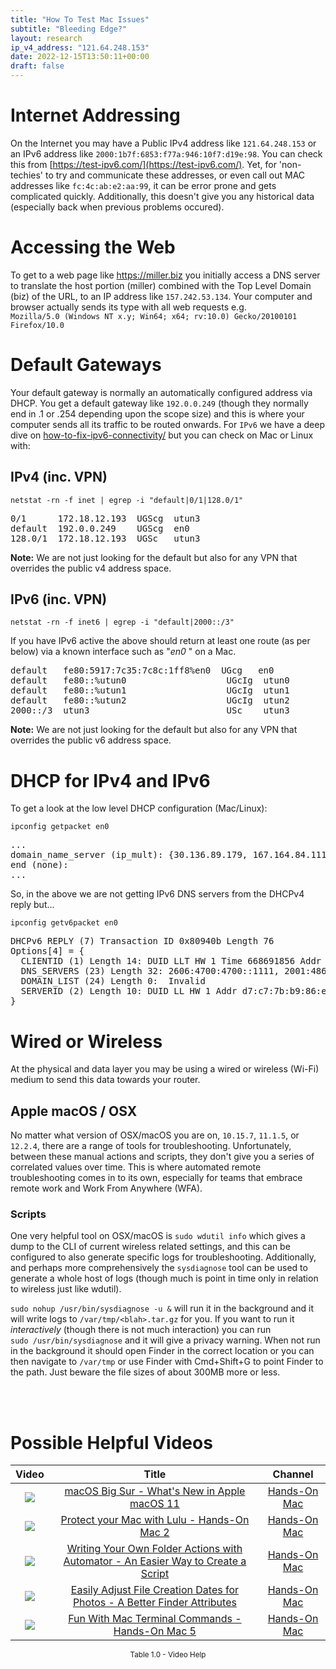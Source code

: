 ```yaml
---
title: "How To Test Mac Issues"
subtitle: "Bleeding Edge?"
layout: research
ip_v4_address: "121.64.248.153"
date: 2022-12-15T13:50:11+00:00
draft: false
---
```


# Internet Addressing
On the Internet you may have a Public IPv4 address like ```121.64.248.153``` or an IPv6 address like ```2000:1b7f:6853:f77a:946:10f7:d19e:98```. You can check this from [https://test-ipv6.com/](https://test-ipv6.com/). Yet, for 'non-techies' to try and communicate these addresses, or even call out MAC addresses like ```fc:4c:ab:e2:aa:99```, it can be error prone and gets complicated quickly. Additionally, this doesn't give you any historical data (especially back when previous problems occured).

# Accessing the Web
To get to a web page like https://miller.biz you initially access a DNS server to translate the host portion (miller) combined with the Top Level Domain (biz) of the URL, to an IP address like ```157.242.53.134```. Your computer and browser actually sends its type with all web requests e.g. <br>```Mozilla/5.0 (Windows NT x.y; Win64; x64; rv:10.0) Gecko/20100101 Firefox/10.0```

# Default Gateways
Your default gateway is normally an automatically configured address via DHCP. You get a default gateway like ```192.0.0.249``` (though they normally end in .1 or .254 depending upon the scope size) and this is where your computer sends all its traffic to be routed onwards. For ```IPv6``` we have a deep dive on [how-to-fix-ipv6-connectivity/](/blog/how-to-fix-ipv6-connectivity/) but you can check on Mac or Linux with:

## IPv4 (inc. VPN)
```netstat -rn -f inet | egrep -i "default|0/1|128.0/1"```

<pre>
0/1      172.18.12.193  UGScg  utun3
default  192.0.0.249    UGScg  en0
128.0/1  172.18.12.193  UGSc   utun3</pre>

**Note:** We are not just looking for the default but also for any VPN that overrides the public v4 address space.

## IPv6 (inc. VPN)
```netstat -rn -f inet6 | egrep -i "default|2000::/3"```

If you have IPv6 active the above should return at least one route (as per below) via a known interface such as "_en0_ " on a Mac. 

<pre>
default   fe80:5917:7c35:7c8c:1ff8%en0  UGcg   en0
default   fe80::%utun0                   UGcIg  utun0
default   fe80::%utun1                   UGcIg  utun1
default   fe80::%utun2                   UGcIg  utun2
2000::/3  utun3                          USc    utun3</pre>

**Note:** We are not just looking for the default but also for any VPN that overrides the public v6 address space.

# DHCP for IPv4 and IPv6

To get a look at the low level DHCP configuration (Mac/Linux): 

```ipconfig getpacket en0```

<pre>
...
domain_name_server (ip_mult): {30.136.89.179, 167.164.84.111}
end (none):
...</pre>

So, in the above we are not getting IPv6 DNS servers from the DHCPv4 reply but...

```ipconfig getv6packet en0```

<pre>
DHCPv6 REPLY (7) Transaction ID 0x80940b Length 76
Options[4] = {
  CLIENTID (1) Length 14: DUID LLT HW 1 Time 668691856 Addr fc:4c:ab:e2:aa:99
  DNS_SERVERS (23) Length 32: 2606:4700:4700::1111, 2001:4860:4860::8844
  DOMAIN_LIST (24) Length 0:  Invalid
  SERVERID (2) Length 10: DUID LL HW 1 Addr d7:c7:7b:b9:86:e4
}</pre>

# Wired or Wireless
At the physical and data layer you may be using a wired or wireless (Wi-Fi) medium to send this data towards your router. 

## Apple macOS / OSX
No matter what version of OSX/macOS you are on, ```10.15.7```, ```11.1.5```, or ```12.2.4```, there are a range of tools for troubleshooting. Unfortunately, between these manual actions and scripts, they don't give you a series of correlated values over time. This is where automated remote troubleshooting comes in to its own, especially for teams that embrace remote work and Work From Anywhere (WFA).

### Scripts
One very helpful tool on OSX/macOS is ```sudo wdutil info``` which gives a dump to the CLI of current wireless related settings, and this can be configured to also generate specific logs for troubleshooting. Additionally, and perhaps more comprehensively the ```sysdiagnose``` tool can be used to generate a whole host of logs (though much is point in time only in relation to wireless just like wdutil).

```sudo nohup /usr/bin/sysdiagnose -u &``` will run it in the background and it will write logs to ```/var/tmp/<blah>.tar.gz``` for you. If you want to run it *interactively* (though there is not much interaction) you can run<br>```sudo /usr/bin/sysdiagnose``` and it will give a privacy warning. When not run in the background it should open Finder in the correct location or you can then navigate to ```/var/tmp``` or use Finder with Cmd+Shift+G to point Finder to the path. Just beware the file sizes of about 300MB more or less.

<br><br>
# Possible Helpful Videos

<link href="/plugins/lity/css/lity.min.css" rel="stylesheet">
<script src="/plugins/lity/js/lity.min.js"></script>
<div class="table1-start"></div>

|Video | Title | Channel |
| :---: | :---: | :---: |
|<a href="https://www.youtube.com/watch?v=JMKi6o9kaZI" data-lity><img src="https://i.ytimg.com/vi/JMKi6o9kaZI/default.jpg" class="img-fluid"></a>|<a href="https://www.youtube.com/watch?v=JMKi6o9kaZI" data-lity>macOS Big Sur - What&#39;s New in Apple macOS 11</a>|<a target="_blank" href="https://www.youtube.com/channel/UCg43DP8MdHVcl4rFK_delBg" >Hands-On Mac</a>|
|<a href="https://www.youtube.com/watch?v=sr6SEe5zuwM" data-lity><img src="https://i.ytimg.com/vi/sr6SEe5zuwM/default.jpg" class="img-fluid"></a>|<a href="https://www.youtube.com/watch?v=sr6SEe5zuwM" data-lity>Protect your Mac with Lulu - Hands-On Mac 2</a>|<a target="_blank" href="https://www.youtube.com/channel/UCg43DP8MdHVcl4rFK_delBg" >Hands-On Mac</a>|
|<a href="https://www.youtube.com/watch?v=tzIWMkkPQ9o" data-lity><img src="https://i.ytimg.com/vi/tzIWMkkPQ9o/default.jpg" class="img-fluid"></a>|<a href="https://www.youtube.com/watch?v=tzIWMkkPQ9o" data-lity>Writing Your Own Folder Actions with Automator - An Easier Way to Create a Script</a>|<a target="_blank" href="https://www.youtube.com/channel/UCg43DP8MdHVcl4rFK_delBg" >Hands-On Mac</a>|
|<a href="https://www.youtube.com/watch?v=SLcz5iKLpuQ" data-lity><img src="https://i.ytimg.com/vi/SLcz5iKLpuQ/default.jpg" class="img-fluid"></a>|<a href="https://www.youtube.com/watch?v=SLcz5iKLpuQ" data-lity>Easily Adjust File Creation Dates for Photos - A Better Finder Attributes</a>|<a target="_blank" href="https://www.youtube.com/channel/UCg43DP8MdHVcl4rFK_delBg" >Hands-On Mac</a>|
|<a href="https://www.youtube.com/watch?v=ctF-S3RLcME" data-lity><img src="https://i.ytimg.com/vi/ctF-S3RLcME/default.jpg" class="img-fluid"></a>|<a href="https://www.youtube.com/watch?v=ctF-S3RLcME" data-lity>Fun With Mac Terminal Commands - Hands-On Mac 5</a>|<a target="_blank" href="https://www.youtube.com/channel/UCg43DP8MdHVcl4rFK_delBg" >Hands-On Mac</a>|

<center><small>Table 1.0 - Video Help</small></center>
 <br>
<div class="table1-end"></div>
<script type="text/javascript">
(function() {
    $('div.table1-start').nextUntil('div.table1-end', 'table').addClass('table thead-dark table-striped table-responsive rounded').attr('id', 't1');
    $('#t1').find('thead').addClass('thead-dark');
})();
</script>
